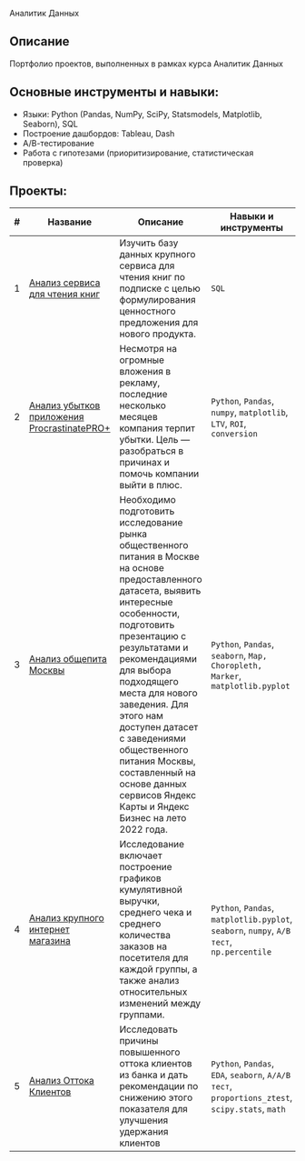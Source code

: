 Аналитик Данных

## Описание
Портфолио проектов, выполненных в рамках курса Аналитик Данных

## Основные инструменты и навыки:
- Языки: Python (Pandas, NumPy, SciPy, Statsmodels, Matplotlib, Seaborn), SQL
- Построение дашбордов: Tableau, Dash
- А/В-тестирование
- Работа с гипотезами (приоритизирование, статистическая проверка)

## Проекты:
| # | Название | Описание                                                    | Навыки и инструменты           |  
| --|-----------|-------------------|------------------------------------------------------------------|
| 1 | [Анализ сервиса для чтения книг](https://github.com/Sergeev1717/Portfolio/blob/main/Анализ%20сервиса%20для%20чтения%20книг/Анализ%20сервиса%20для%20чтения%20книг.ipynb) | Изучить базу данных крупного сервиса для чтения книг по подписке с целью формулирования ценностного предложения для нового продукта. | `SQL` |
| 2 | [Анализ убытков приложения ProcrastinatePRO+](https://github.com/Sergeev1717/Portfolio/blob/main/Анализ%20развлекательного%20приложения%20Procrastinate%20Pro%2B/Анализ%20развлекательного%20приложения%20Procrastinate%20Pro%2B.ipynb) |Несмотря на огромные вложения в рекламу, последние несколько месяцев компания терпит убытки. Цель — разобраться в причинах и помочь компании выйти в плюс.| `Python`, `Pandas`, `numpy`, `matplotlib`, `LTV`, `ROI`, `conversion`|
| 3 | [Анализ общепита Москвы](https://github.com/Sergeev1717/Portfolio/blob/main/Анализ%20общепита%20Москвы/Исследование%20общественного%20питания%20в%20Москве.ipynb) | Необходимо подготовить исследование рынка общественного питания в Москве на основе предоставленного датасета, выявить интересные особенности, подготовить презентацию с результатами и рекомендациями для выбора подходящего места для нового заведения. Для этого нам доступен датасет с заведениями общественного питания Москвы, составленный на основе данных сервисов Яндекс Карты и Яндекс Бизнес на лето 2022 года. | `Python`, `Pandas`, `seaborn`, `Map, Choropleth, Marker`, `matplotlib.pyplot` |
| 4 | [Анализ крупного интернет магазина](https://github.com/Sergeev1717/Portfolio/blob/main/Анализ%20крупного%20интернет%20магазина/Анализ%20крупного%20интернет%20магазина.ipynb) | Исследование включает построение графиков кумулятивной выручки, среднего чека и среднего количества заказов на посетителя для каждой группы, а также анализ относительных изменений между группами. | `Python`, `Pandas`, `matplotlib.pyplot`, `seaborn`, `numpy`, `A/B тест`, `np.percentile` |
| 5 | [Анализ Оттока Клиентов](https://github.com/Sergeev1717/Portfolio/blob/main/Анализ%20Оттока%20Клиентов/Анализ%20оттока%20клиентов%20в%20банке.ipynb) | Исследовать причины повышенного оттока клиентов из банка и дать рекомендации по снижению этого показателя для улучшения удержания клиентов | `Python`, `Pandas`, `EDA`, `seaborn`, `A/A/B тест`, `proportions_ztest`, `scipy.stats`, `math` |
